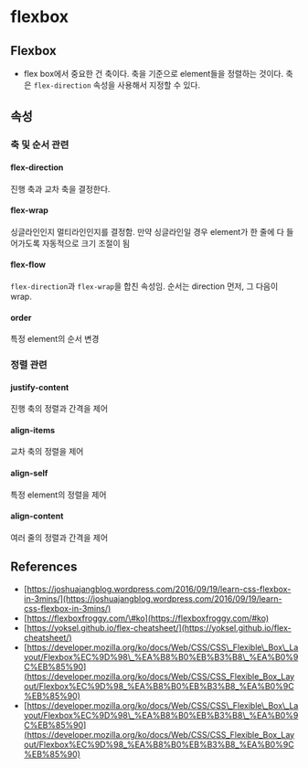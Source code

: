 # flexbox

## Flexbox

* flex box에서 중요한 건 축이다. 축을 기준으로 element들을 정렬하는 것이다. 축은 `flex-direction` 속성을 사용해서 지정할 수 있다.

## 속성

### 축 및 순서 관련

#### flex-direction

진행 축과 교차 축을 결정한다.

#### flex-wrap

싱글라인인지 멀티라인인지를 결정함. 만약 싱글라인일 경우 element가 한 줄에 다 들어가도록 자동적으로 크기 조절이 됨

#### flex-flow

`flex-direction`과 `flex-wrap`을 합친 속성임. 순서는 direction 먼저, 그 다음이 wrap.

#### order

특정 element의 순서 변경

### 정렬 관련

#### justify-content

진행 축의 정렬과 간격을 제어

#### align-items

교차 축의 정렬을 제어

#### align-self

특정 element의 정렬을 제어

#### align-content

여러 줄의 정렬과 간격을 제어

## References

* [https://joshuajangblog.wordpress.com/2016/09/19/learn-css-flexbox-in-3mins/](https://joshuajangblog.wordpress.com/2016/09/19/learn-css-flexbox-in-3mins/)
* [https://flexboxfroggy.com/\#ko](https://flexboxfroggy.com/#ko)
* [https://yoksel.github.io/flex-cheatsheet/](https://yoksel.github.io/flex-cheatsheet/)
* [https://developer.mozilla.org/ko/docs/Web/CSS/CSS\_Flexible\_Box\_Layout/Flexbox%EC%9D%98\_%EA%B8%B0%EB%B3%B8\_%EA%B0%9C%EB%85%90](https://developer.mozilla.org/ko/docs/Web/CSS/CSS_Flexible_Box_Layout/Flexbox%EC%9D%98_%EA%B8%B0%EB%B3%B8_%EA%B0%9C%EB%85%90)
* [https://developer.mozilla.org/ko/docs/Web/CSS/CSS\_Flexible\_Box\_Layout/Flexbox%EC%9D%98\_%EA%B8%B0%EB%B3%B8\_%EA%B0%9C%EB%85%90](https://developer.mozilla.org/ko/docs/Web/CSS/CSS_Flexible_Box_Layout/Flexbox%EC%9D%98_%EA%B8%B0%EB%B3%B8_%EA%B0%9C%EB%85%90)

